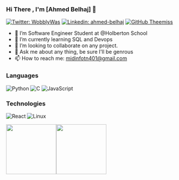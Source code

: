 ### Hi There , I'm [Ahmed Belhaj]  👋

[![Twitter: WobblyWas](https://img.shields.io/twitter/follow/WobblyWas?style=social)](https://twitter.com/WobblyWas)
[![Linkedin: ahmed-belhaj](https://img.shields.io/badge/-ahmed-blue?style=flat-square&logo=Linkedin&logoColor=white&link=https://www.linkedin.com/in/ahmed-belhaj-bb845619b/)](https://www.linkedin.com/in/ahmed-belhaj-bb845619b/)
[![GitHub Theemiss](https://img.shields.io/github/followers/Theemiss?label=follow&style=social)](https://github.com/Theemiss)

- 🔭 I’m Software Engineer Student at @Holberton School
- 🌱 I’m currently learning SQL and Devops
- 👯 I’m looking to collaborate on any project.
- 💬 Ask me about any thing, be sure I'll be genrous
- 📫 How to reach me: <midinfotn401@gmail.com>

### Languages
![Python](https://img.shields.io/badge/-Python-000?&logo=python)
![C](https://img.shields.io/badge/-C-000?&logo=C)
![JavaScript](https://img.shields.io/badge/-JavaScript-000?&logo=JavaScript&logoColor=ddc508)
### Technologies
![React](https://img.shields.io/badge/-React-000?&logo=React)
![Linux](https://img.shields.io/badge/-Linux-000?&logo=Linux&logoColor=FCC624)


<a href="https://github.com/Theemiss"><img height="137px" src="https://github-readme-stats.vercel.app/api?username=Theemiss&hide_title=true&hide_border=true&show_icons=true&include_all_commits=true&count_private=true&line_height=21&text_color=000&icon_color=000&bg_color=0,ea6161,ffc64d,fffc4d,52fa5a&theme=graywhite" /><!-- wi*quL3fcV --><img height="137px" src="https://github-readme-stats.vercel.app/api/top-langs/?username=Theemiss&hide=html&hide_title=true&hide_border=true&layout=compact&langs_count=7&exclude_repo=comp426,Redventures-Movie-Quotes&text_color=000&icon_color=fff&bg_color=0,52fa5a,4dfcff,c64dff&theme=graywhite" /></a>

  
